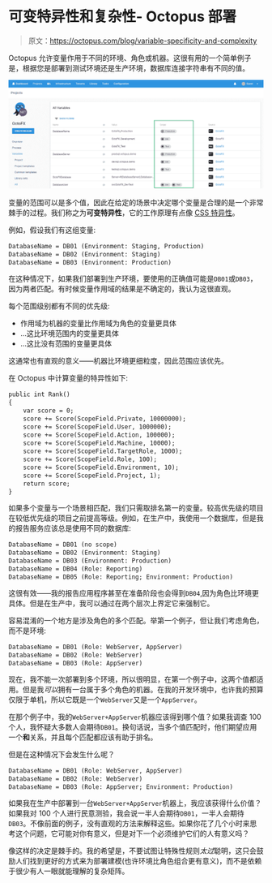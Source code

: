 # 可变特异性和复杂性- Octopus 部署

> 原文：<https://octopus.com/blog/variable-specificity-and-complexity>

Octopus 允许变量作用于不同的环境、角色或机器。这很有用的一个简单例子是，根据您是部署到测试环境还是生产环境，数据库连接字符串有不同的值。

![Variable scoping](img/6d9226ab8cf02033c205ec65b34c726b.png)

变量的范围可以是多个值，因此在给定的场景中决定哪个变量是合理的是一个非常棘手的过程。我们称之为**可变特异性**，它的工作原理有点像 [CSS 特异性](https://developer.mozilla.org/en-US/docs/Web/CSS/Specificity)。

例如，假设我们有这组变量:

```
DatabaseName = DB01 (Environment: Staging, Production)
DatabaseName = DB02 (Environment: Staging)
DatabaseName = DB03 (Environment: Production) 
```

在这种情况下，如果我们部署到生产环境，要使用的正确值可能是`DB01`或`DB03`，因为两者匹配。有时候变量作用域的结果是不确定的，我认为这很直观。

每个范围级别都有不同的优先级:

*   作用域为机器的变量比作用域为角色的变量更具体
*   ...这比环境范围内的变量更具体
*   ...这比没有范围的变量更具体

这通常也有直观的意义——机器比环境更细粒度，因此范围应该优先。

在 Octopus 中计算变量的特异性如下:

```
public int Rank()
{
    var score = 0;
    score += Score(ScopeField.Private, 10000000);
    score += Score(ScopeField.User, 1000000);
    score += Score(ScopeField.Action, 100000);
    score += Score(ScopeField.Machine, 10000);
    score += Score(ScopeField.TargetRole, 1000);
    score += Score(ScopeField.Role, 100);
    score += Score(ScopeField.Environment, 10);
    score += Score(ScopeField.Project, 1);
    return score;
} 
```

如果多个变量与一个场景相匹配，我们只需取排名第一的变量。较高优先级的项目在较低优先级的项目之前提高等级。例如，在生产中，我使用一个数据库，但是我的报告服务应该总是使用不同的数据库:

```
DatabaseName = DB01 (no scope)
DatabaseName = DB02 (Environment: Staging)
DatabaseName = DB03 (Environment: Production)
DatabaseName = DB04 (Role: Reporting)
DatabaseName = DB05 (Role: Reporting; Environment: Production) 
```

这很有效——我的报告应用程序甚至在准备阶段也会得到`DB04`,因为角色比环境更具体。但是在生产中，我可以通过在两个层次上界定它来强制它。

容易混淆的一个地方是涉及角色的多个匹配。举第一个例子，但让我们考虑角色，而不是环境:

```
DatabaseName = DB01 (Role: WebServer, AppServer)
DatabaseName = DB02 (Role: WebServer)
DatabaseName = DB03 (Role: AppServer) 
```

现在，我不能一次部署到多个环境，所以很明显，在第一个例子中，这两个值都适用。但是我*可以*拥有一台属于多个角色的机器。在我的开发环境中，也许我的预算仅限于单机，所以它既是一个`WebServer`又是一个`AppServer`。

在那个例子中，我的`WebServer+AppServer`机器应该得到哪个值？如果我调查 100 个人，我怀疑大多数人会期待`DB01`。换句话说，当多个值匹配时，他们期望应用一个**和**关系，并且每个匹配都应该有助于排名。

但是在这种情况下会发生什么呢？

```
DatabaseName = DB01 (Role: WebServer, AppServer)
DatabaseName = DB02 (Role: WebServer)
DatabaseName = DB03 (Role: AppServer; Environment: Production) 
```

如果我在生产中部署到一台`WebServer+AppServer`机器上，我应该获得什么价值？如果我对 100 个人进行民意测验，我会说一半人会期待`DB01`，一半人会期待`DB03`。不像前面的例子，没有直观的方法来解释这些。如果你花了几个小时来思考这个问题，它可能对你有意义，但是对下一个必须维护它们的人有意义吗？

像这样的决定是棘手的。我的希望是，不要试图让特殊性规则*太过*聪明，这只会鼓励人们找到更好的方式来为部署建模(也许环境比角色组合更有意义)，而不是依赖于很少有人一眼就能理解的复杂矩阵。
